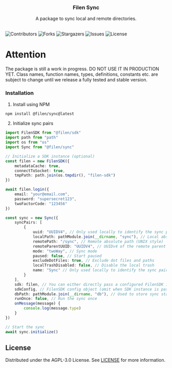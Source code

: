 <br/>
<p align="center">
  <h3 align="center">Filen Sync</h3>

  <p align="center">
    A package to sync local and remote directories.
    <br/>
    <br/>
  </p>
</p>

![Contributors](https://img.shields.io/github/contributors/FilenCloudDienste/filen-sync?color=dark-green) ![Forks](https://img.shields.io/github/forks/FilenCloudDienste/filen-sync?style=social) ![Stargazers](https://img.shields.io/github/stars/FilenCloudDienste/filen-sync?style=social) ![Issues](https://img.shields.io/github/issues/FilenCloudDienste/filen-sync) ![License](https://img.shields.io/github/license/FilenCloudDienste/filen-sync)

# Attention

The package is still a work in progress. DO NOT USE IT IN PRODUCTION YET. Class names, function names, types, definitions, constants etc. are subject to change until we release a fully tested and stable version.

### Installation

1. Install using NPM

```sh
npm install @filen/sync@latest
```

2. Initialize sync pairs

```typescript
import FilenSDK from "@filen/sdk"
import path from "path"
import os from "os"
import Sync from "@filen/sync"

// Initialize a SDK instance (optional)
const filen = new FilenSDK({
	metadataCache: true,
	connectToSocket: true,
	tmpPath: path.join(os.tmpdir(), "filen-sdk")
})

await filen.login({
	email: "your@email.com",
	password: "supersecret123",
	twoFactorCode: "123456"
})

const sync = new Sync({
	syncPairs: [
		{
			uuid: "UUIDV4", // Only used locally to identify the sync pair
			localPath: pathModule.join(__dirname, "sync"), // Local absolute path
			remotePath: "/sync", // Remote absolute path (UNIX style)
			remoteParentUUID: "UUIDV4", // UUIDv4 of the remote parent directory
			mode: "twoWay", // Sync mode
			paused: false, // Start paused
			excludeDotFiles: true, // Exclude dot files and paths
			localTrashDisabled: false, // Disable the local trash
			name: "Sync" // Only used locally to identify the sync pair
		}
	],
	sdk: filen, // You can either directly pass a configured FilenSDK instance or instantiate a new SDK instance when passing `sdkConfig` (optional)
	sdkConfig, // FilenSDK config object (omit when SDK instance is passed, needed when no SDK instance is passed)
	dbPath: pathModule.join(__dirname, "db"), // Used to store sync state and other data
	runOnce: false, // Run the sync once
	onMessage(message) {
		console.log(message.type)
	}
})

// Start the sync
await sync.initialize()
```

## License

Distributed under the AGPL-3.0 License. See [LICENSE](https://github.com/FilenCloudDienste/filen-sync/blob/main/LICENSE.md) for more information.
